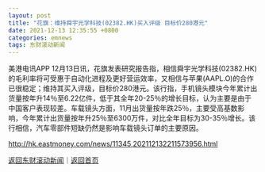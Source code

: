```yaml
---
layout: post
title: "花旗：维持舜宇光学科技(02382.HK)买入评级 目标价280港元"
date: 2021-12-13 12:35:55 +0800
categories: emnews
tags: 东财滚动新闻
---
```


美港电讯APP 12月13日讯，花旗发表研究报告指，相信舜宇光学科技(02382.HK)的毛利率将可受惠于自动化进程及更好营运效率，又相信与苹果(AAPL.O)的合作已很稳定；维持其买入评级，目标价280港元。该行指，手机镜头模块今年累计出货量按年升14％至6.22亿件，低于其全年20-25％的增长目标，认为主要是由于中国客户表现较差。车载镜头方面，11月出货量按年跌25％，主要受高基数影响，今年累计出货量按年升25％至6300万件，对比全年目标为30-35％增长。该行相信，汽车零部件短缺仍然是影响车载镜头订单的主要原因。

<http://hk.eastmoney.com/news/11345,202112132211573956.html>

[返回东财滚动新闻](//finews.withounder.com/emnews/)｜[返回首页](//finews.withounder.com/)